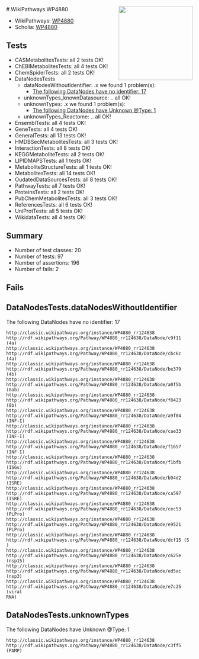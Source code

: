<img style="float: right; width: 200px" src="https://upload.wikimedia.org/wikipedia/commons/thumb/8/83/Wplogo_with_text_500.png/640px-Wplogo_with_text_500.png" />
# WikiPathways WP4880

* WikiPathways: [WP4880](https://wikipathways.org/pathways/WP4880)
* Scholia: [WP4880](https://scholia.toolforge.org/wikipathways/WP4880)
## Tests
* CASMetabolitesTests: all 2 tests OK!
* ChEBIMetabolitesTests: all 4 tests OK!
* ChemSpiderTests: all 2 tests OK!
* DataNodesTests
    * dataNodesWithoutIdentifier: .x we found 1 problem(s):
        * [The following DataNodes have no identifier: 17](#8792c497)
    * unknownTypes_knownDatasource: .. all OK!
    * unknownTypes: .x we found 1 problem(s):
        * [The following DataNodes have Unknown @Type: 1](#839973df)
    * unknownTypes_Reactome: .. all OK!
* EnsemblTests: all 4 tests OK!
* GeneTests: all 4 tests OK!
* GeneralTests: all 13 tests OK!
* HMDBSecMetabolitesTests: all 3 tests OK!
* InteractionTests: all 8 tests OK!
* KEGGMetaboliteTests: all 2 tests OK!
* LIPIDMAPSTests: all 1 tests OK!
* MetaboliteStructureTests: all 1 tests OK!
* MetabolitesTests: all 14 tests OK!
* OudatedDataSourcesTests: all 8 tests OK!
* PathwayTests: all 7 tests OK!
* ProteinsTests: all 2 tests OK!
* PubChemMetabolitesTests: all 3 tests OK!
* ReferencesTests: all 6 tests OK!
* UniProtTests: all 5 tests OK!
* WikidataTests: all 4 tests OK!


## Summary

* Number of test classes: 20
* Number of tests: 97
* Number of assertions: 196
* Number of fails: 2

## Fails

<a name="8792c497" />

## DataNodesTests.dataNodesWithoutIdentifier

The following DataNodes have no identifier: 17
```
http://classic.wikipathways.org/instance/WP4880_rr124638 http://rdf.wikipathways.org/Pathway/WP4880_rr124638/DataNode/c9f11 (4a)
http://classic.wikipathways.org/instance/WP4880_rr124638 http://rdf.wikipathways.org/Pathway/WP4880_rr124638/DataNode/cbc6c (4a)
http://classic.wikipathways.org/instance/WP4880_rr124638 http://rdf.wikipathways.org/Pathway/WP4880_rr124638/DataNode/be379 (4b)
http://classic.wikipathways.org/instance/WP4880_rr124638 http://rdf.wikipathways.org/Pathway/WP4880_rr124638/DataNode/a0f5b (8ab)
http://classic.wikipathways.org/instance/WP4880_rr124638 http://rdf.wikipathways.org/Pathway/WP4880_rr124638/DataNode/f8423 (8b)
http://classic.wikipathways.org/instance/WP4880_rr124638 http://rdf.wikipathways.org/Pathway/WP4880_rr124638/DataNode/a9f04 (INF-I)
http://classic.wikipathways.org/instance/WP4880_rr124638 http://rdf.wikipathways.org/Pathway/WP4880_rr124638/DataNode/cae33 (INF-I)
http://classic.wikipathways.org/instance/WP4880_rr124638 http://rdf.wikipathways.org/Pathway/WP4880_rr124638/DataNode/f1657 (INF-I)
http://classic.wikipathways.org/instance/WP4880_rr124638 http://rdf.wikipathways.org/Pathway/WP4880_rr124638/DataNode/f1bfb (ISGs)
http://classic.wikipathways.org/instance/WP4880_rr124638 http://rdf.wikipathways.org/Pathway/WP4880_rr124638/DataNode/b94d2 (ISRE)
http://classic.wikipathways.org/instance/WP4880_rr124638 http://rdf.wikipathways.org/Pathway/WP4880_rr124638/DataNode/ca597 (ISRE)
http://classic.wikipathways.org/instance/WP4880_rr124638 http://rdf.wikipathways.org/Pathway/WP4880_rr124638/DataNode/cec53 (PLPro)
http://classic.wikipathways.org/instance/WP4880_rr124638 http://rdf.wikipathways.org/Pathway/WP4880_rr124638/DataNode/e9521 (PLPro)
http://classic.wikipathways.org/instance/WP4880_rr124638 http://rdf.wikipathways.org/Pathway/WP4880_rr124638/DataNode/dcf15 (S )
http://classic.wikipathways.org/instance/WP4880_rr124638 http://rdf.wikipathways.org/Pathway/WP4880_rr124638/DataNode/c625e (nsp15)
http://classic.wikipathways.org/instance/WP4880_rr124638 http://rdf.wikipathways.org/Pathway/WP4880_rr124638/DataNode/ed5ac (nsp3)
http://classic.wikipathways.org/instance/WP4880_rr124638 http://rdf.wikipathways.org/Pathway/WP4880_rr124638/DataNode/e7c25 (viral
RNA)
```

<a name="839973df" />

## DataNodesTests.unknownTypes

The following DataNodes have Unknown @Type: 1
```
http://classic.wikipathways.org/instance/WP4880_rr124638 http://rdf.wikipathways.org/Pathway/WP4880_rr124638/DataNode/c3ff5 (PAMP)
```

